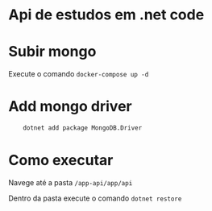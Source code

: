 # Api de estudos em .net code

# Subir mongo
Execute o comando
`docker-compose up -d`

# Add mongo driver

```sh 
    dotnet add package MongoDB.Driver
```


# Como executar
Navege até a pasta `/app-api/app/api` 

Dentro da pasta execute o comando `dotnet restore`